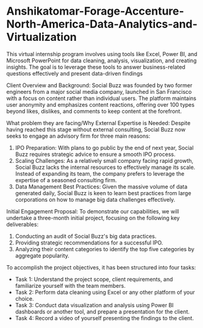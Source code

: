 # Anshikatomar-Forage-Accenture-North-America-Data-Analytics-and-Virtualization
This virtual internship program involves using tools like Excel, Power BI, and Microsoft PowerPoint for data cleaning, analysis, visualization, and creating insights. The goal is to leverage these tools to answer business-related questions effectively and present data-driven findings

Client Overview and Background: Social Buzz was founded by two former engineers from a major social media company, launched in San Francisco with a focus on content rather than individual users. The platform maintains user anonymity and emphasizes content reactions, offering over 100 types beyond likes, dislikes, and comments to keep content at the forefront.

What problem they are facing/Why External Expertise is Needed:
Despite having reached this stage without external consulting, Social Buzz now seeks to engage an advisory firm for three main reasons:
1. IPO Preparation: With plans to go public by the end of next year, Social Buzz requires strategic advice to ensure a smooth IPO process.
2. Scaling Challenges: As a relatively small company facing rapid growth, Social Buzz lacks the internal resources to effectively manage its scale. Instead of expanding its team, the company prefers to leverage the expertise of a seasoned consulting firm.
3. Data Management Best Practices: Given the massive volume of data generated daily, Social Buzz is keen to learn best practices from large corporations on how to manage big data challenges effectively.

Initial Engagement Proposal:
To demonstrate our capabilities, we will undertake a three-month initial project, focusing on the following key deliverables:
1. Conducting an audit of Social Buzz's big data practices.
2. Providing strategic recommendations for a successful IPO.
3. Analyzing their content categories to identify the top five categories by aggregate popularity.

To accomplish the project objectives, it has been structured into four tasks:
- Task 1: Understand the project scope, client requirements, and familiarize yourself with the team members.
- Task 2: Perform data cleaning using Excel or any other platform of your choice.
- Task 3: Conduct data visualization and analysis using Power BI dashboards or another tool, and prepare a presentation for the client.
- Task 4: Record a video of yourself presenting the findings to the client.
